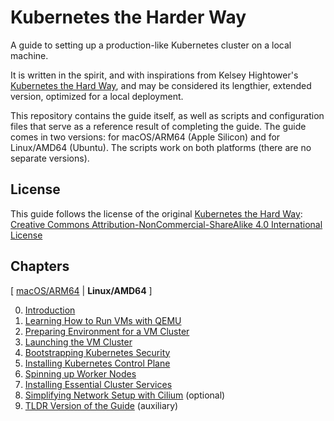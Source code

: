 # Kubernetes the Harder Way

A guide to setting up a production-like Kubernetes cluster on a local machine.

It is written in the spirit, and with inspirations from Kelsey Hightower's [Kubernetes the Hard Way](https://github.com/kelseyhightower/kubernetes-the-hard-way), 
and may be considered its lengthier, extended version, optimized for a local deployment.

This repository contains the guide itself, as well as scripts and configuration files that serve as a
reference result of completing the guide. The guide comes in two versions: for macOS/ARM64 (Apple Silicon)
and for Linux/AMD64 (Ubuntu). The scripts work on both platforms (there are no separate versions).

## License

This guide follows the license of the original 
[Kubernetes the Hard Way](https://github.com/kelseyhightower/kubernetes-the-hard-way):
[Creative Commons Attribution-NonCommercial-ShareAlike 4.0 International License](http://creativecommons.org/licenses/by-nc-sa/4.0/)

## Chapters

\[ [macOS/ARM64](https://github.com/ghik/kubernetes-the-harder-way/tree/macos#chapters) | **Linux/AMD64** \]

0. [Introduction](docs/00_Introduction.md)
1. [Learning How to Run VMs with QEMU](docs/01_Learning_How_to_Run_VMs_with_QEMU.md)
1. [Preparing Environment for a VM Cluster](docs/02_Preparing_Environment_for_a_VM_Cluster.md)
1. [Launching the VM Cluster](docs/03_Launching_the_VM_Cluster.md)
1. [Bootstrapping Kubernetes Security](docs/04_Bootstrapping_Kubernetes_Security.md)
1. [Installing Kubernetes Control Plane](docs/05_Installing_Kubernetes_Control_Plane.md)
1. [Spinning up Worker Nodes](docs/06_Spinning_up_Worker_Nodes.md)
1. [Installing Essential Cluster Services](docs/07_Installing_Essential_Cluster_Services.md)
1. [Simplifying Network Setup with Cilium](docs/08_Simplifying_Network_Setup_with_Cilium.md) (optional)
1. [TLDR Version of the Guide](docs/09_TLDR_Version_of_the_Guide.md) (auxiliary)

